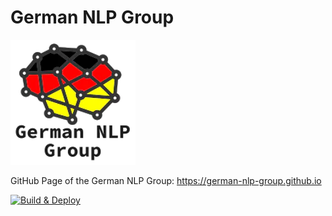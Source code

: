 # German NLP Group
![](https://raw.githubusercontent.com/German-NLP-Group/German-NLP-Group.github.io/main/source/_static/img/logo.png)

GitHub Page of the German NLP Group: https://german-nlp-group.github.io

[![Build & Deploy](https://github.com/German-NLP-Group/German-NLP-Group.github.io/actions/workflows/make-deploy.yml/badge.svg)](https://github.com/German-NLP-Group/German-NLP-Group.github.io/actions/workflows/make-deploy.yml)
